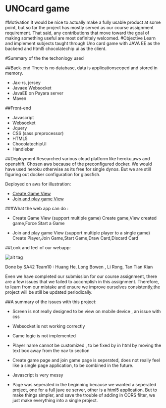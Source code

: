 # UNOcard game 

#Motivation
It would be nice to actually make a fully usable product at some point, but so far the project has mostly served as our course assignment requirement. That said, any contributions that move toward the goal of making something useful are most definitely welcomed.
#Objective 
Learn and implement subjects taught through Uno card game with JAVA EE as the backend and html5 chocolatechip ui as the client. 

#Summary of the the techonlogy used

##Back-end
There is no database, data is applicationscoped and stored in memory.
* Jax-rs, jersey
* Javaee Websocket
* JavaEE on Payara server
* Maven

##Front-end
* Javascript
* Websocket
* Jquery
* CSS (sass preprocessor)
* HTML5
* ChocolatechipUI
* Handlebar

##Deployment
Researched various cloud platform like heroku,aws and openshift.
Chosen aws because of the preconfigured docker. We would have used heroku otherwise as its free for single dynos. But we are still figuring out docker configuration for glassfish.

Deployed on aws for illustration:
* [Create Game View](http://default-environment.c7kwpuxtai.us-west-2.elasticbeanstalk.com/CreateGame.html)
* [Join and play game View](http://default-environment.c7kwpuxtai.us-west-2.elasticbeanstalk.com/PlayerView.html)

###What the web app can do :

* Create Game View (support multiple game)
Create game,View created game,Force Start a Game

* Join and play game View (support multiple player to a single game)
Create Player,Join Game,Start Game,Draw Card,Discard Card


##Look and feel of our webapp:


![alt tag](http://i.imgur.com/4BKYdiw.png?1)

Done by SA42 Team10 : Huang He, Long Bowen , Li Rong, Tan Tian Kian

Even we have completed our submission for our course assignment, there are a few issues that we failed to accomplish in this assignment.
Therefore, to learn from our mistake and ensure we improve ourselves consistently,the project will be still be updated periodically.

##A summary of the issues with this project:

* Screen is not really designed to be view on mobile device , an issue with css
* Websocket is not working correctly

* Game logic is not implemented

* Player name cannot be customized , to be fixed by in html by moving the text box away from the nav to section

* Create game page and join game page is seperated, does not really feel like a single page application, to be combined in the future.

* Javascript is very messy

* Page was seperated in the beginning because we wanted a seperated project, one for a full jave ee server, other is a html5 application. But to make things simpler, and save the trouble of adding in CORS filter, we just make everything into a single project.

